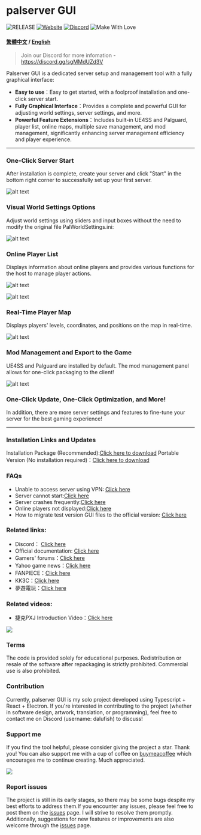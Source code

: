 # palserver GUI

![RELEASE](https://img.shields.io/badge/RELEASE-1.0.9-green)
[![Website](https://img.shields.io/badge/website-click-blue)](https://dalufishes-team.gitbook.io/palserver-gui-en)
[![Discord](https://img.shields.io/badge/discord-click-blue)](https://discord.gg/sgMMdUZd3V)
![Make With Love](https://img.shields.io/badge/make_with_%E2%9D%A4%EF%B8%8F-white)

#### [繁體中文](/README.md) / [English](/README_EN.md)

> Join our Discord for more infomation - https://discord.gg/sgMMdUZd3V

Palserver GUI is a dedicated server setup and management tool with a fully graphical interface:

- **Easy to use**：Easy to get started, with a foolproof installation and one-click server start.
- **Fully Graphical Interface**：Provides a complete and powerful GUI for adjusting world settings, server settings, and more.
- **Powerful Feature Extensions**：Includes built-in UE4SS and Palguard, player list, online maps, multiple save management, and mod management, significantly enhancing server management efficiency and player experience.

---

### One-Click Server Start

After installation is complete, create your server and click "Start" in the bottom right corner to successfully set up your first server.

![alt text](/readme/menu.png)

### Visual World Settings Options

Adjust world settings using sliders and input boxes without the need to modify the original file PalWorldSettings.ini:

![alt text](/readme/worldsettings.png)

### Online Player List

Displays information about online players and provides various functions for the host to manage player actions.

![alt text](/readme/playerlist.png)

![alt text](/readme/playeraction.png)

### Real-Time Player Map

Displays players' levels, coordinates, and positions on the map in real-time.

![alt text](/readme/onlinemap.png)

### Mod Management and Export to the Game

UE4SS and Palguard are installed by default. The mod management panel allows for one-click packaging to the client!

![alt text](/readme/mod.png)

### One-Click Update, One-Click Optimization, and More!

In addition, there are more server settings and features to fine-tune your server for the best gaming experience!

---

### Installation Links and Updates

Installation Package (Recommended):[Click here to download](https://github.com/Dalufishe/palserver-GUI/releases/download/1.0.9/1.0.9-palserver-gui.exe)
Portable Version (No installation required)：[Click here to download](https://github.com/Dalufishe/palserver-GUI/releases/download/1.0.9/unpack-1.0.9-palserver-gui.zip)

### FAQs

- Unable to access server using VPN: [Click here](https://dalufishes-team.gitbook.io/palserver-gui/faq/shi-yong-vpn-reng-wu-fa-jin-ru-si-fu-qi)
- Server cannot start:[Click here](https://dalufishes-team.gitbook.io/palserver-gui/faq/si-fu-qi-wu-fa-qi-dong)
- Server crashes frequently:[Click here](https://dalufishes-team.gitbook.io/palserver-gui/faq/si-fu-qi-bin-fan-beng-kui)
- Online players not displayed:[Click here](https://dalufishes-team.gitbook.io/palserver-gui/faq/mei-you-xian-shi-zai-xian-wan-jia)
- How to migrate test version GUI files to the official version: [Click here](https://dalufishes-team.gitbook.io/palserver-gui/faq/ce-shi-ban-ben-gui-dang-an-qian-yi-dao-zheng-shi-ban)

### Related links:

- Discord： [Click here](https://discord.gg/sgMMdUZd3V)
- Official documentation: [Click here](https://dalufishes-team.gitbook.io/palserver-gui)
- Gamers' forums：[Click here](https://forum.gamer.com.tw/C.php?bsn=71458&snA=2043)
- Yahoo game news：[Click here](https://tw.news.yahoo.com/palserver-gui-041354287.html)
- FANPIECE：[Click here](https://gank.fanpiece.com/animeradio/%E5%8F%B0%E7%81%A3%E5%A4%A7%E7%A5%9E%E5%89%B5-%E5%B9%BB%E7%8D%B8%E5%B8%95%E9%AD%AF-%E4%B8%80%E9%8D%B5%E9%96%8B%E8%A8%AD%E4%BC%BA%E6%9C%8D%E5%99%A8-%E5%B7%A5%E5%85%B7-%E5%85%A7%E5%BB%BA%E7%B9%81%E4%B8%AD-%E5%9C%96%E5%83%8FUI-c1452714.html)
- KK3C：[Click here](https://kkplay3c.net/steam-pal-server-gui/)
- 夢遊電玩：[Click here](https://www.game735.com/forum.php?mod=viewthread&tid=388027&extra=page%3D1&ordertype=1)

### Related videos:

- 捷克PXJ Introduction Video：[Click here](https://youtu.be/8Vq7uANT0Eo?si=-nH9lkUpsk7DgMW8)

<a href="https://youtu.be/8Vq7uANT0Eo?si=-nH9lkUpsk7DgMW8" target="_blank">
<img src="https://i.ytimg.com/vi_webp/8Vq7uANT0Eo/maxresdefault.webp"/>
</a>

### Terms

The code is provided solely for educational purposes. Redistribution or resale of the software after repackaging is strictly prohibited. Commercial use is also prohibited.

### Contribution

Currently, palserver GUI is my solo project developed using Typescript + React + Electron. If you're interested in contributing to the project (whether in software design, artwork, translation, or programming), feel free to contact me on Discord (username: dalufish) to discuss!

### Support me

If you find the tool helpful, please consider giving the project a star. Thank you!
You can also support me with a cup of coffee on [buymeacoffee](https://www.buymeacoffee.com/dalufish) which encourages me to continue creating. Much appreciated.

<a href="https://www.buymeacoffee.com/Dalufish"><img src="https://img.buymeacoffee.com/button-api/?text=Buy me a coffee&emoji=&slug=Dalufish&button_colour=FFDD00&font_colour=000000&font_family=Comic&outline_colour=000000&coffee_colour=ffffff" /></a>

### Report issues

The project is still in its early stages, so there may be some bugs despite my best efforts to address them.If you encounter any issues, please feel free to post them on the [issues](https://github.com/Dalufishe/palserver-GUI/issues) page. I will strive to resolve them promptly. Additionally, suggestions for new features or improvements are also welcome through the [issues](https://github.com/Dalufishe/palserver-GUI/issues) page.
